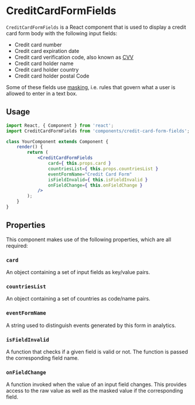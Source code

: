 CreditCardFormFields
==============


`CreditCardFormFields` is a React component that is used to display a credit card form body with the following input fields:

* Credit card number
* Credit card expiration date
* Credit card verification code, also known as [CVV](https://en.wikipedia.org/wiki/Card_security_code)
* Credit card holder name
* Credit card holder country
* Credit card holder postal Code

Some of these fields use [masking](https://en.wikipedia.org/wiki/Input_mask), i.e. rules that govern what a user is allowed to enter in a text box.

## Usage

```jsx
import React, { Component } from 'react';
import CreditCardFormFields from 'components/credit-card-form-fields';

class YourComponent extends Component {
	render() {
		return (
			<CreditCardFormFields
				card={ this.props.card }
				countriesList={ this.props.countriesList }
				eventFormName="Credit Card Form"
				isFieldInvalid={ this.isFieldInvalid }
				onFieldChange={ this.onFieldChange }
			/>
		);
	}
}
```

## Properties

This component makes use of the following properties, which are all required:

### `card`

An object containing a set of input fields as key/value pairs.

### `countriesList`

An object containing a set of countries as code/name pairs.

### `eventFormName`

A string used to distinguish events generated by this form in analytics.

### `isFieldInvalid`

A function that checks if a given field is valid or not. The function is passed the corresponding field name.

### `onFieldChange`

A function invoked when the value of an input field changes. This provides access to the raw value as well as the masked value if the corresponding field.
